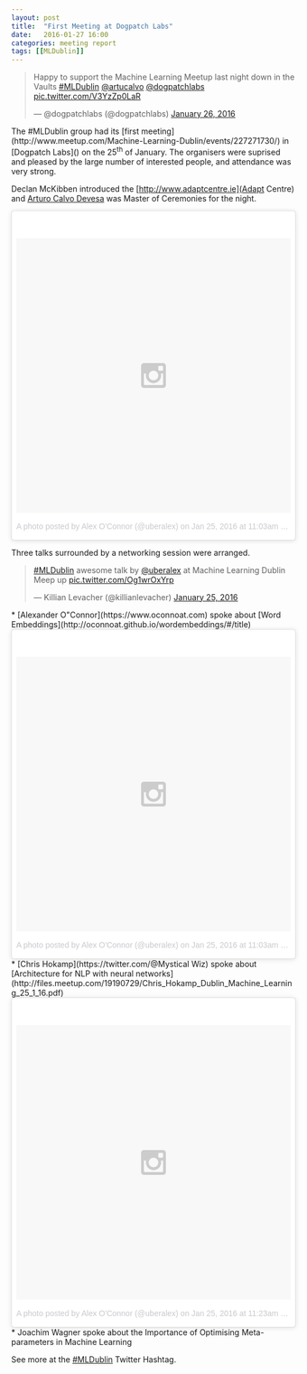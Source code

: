 ```yaml
---
layout: post
title:  "First Meeting at Dogpatch Labs"
date:   2016-01-27 16:00
categories: meeting report
tags: [[MLDublin]]
---
```

<blockquote class="twitter-tweet" lang="en"><p lang="en" dir="ltr">Happy to support the Machine Learning Meetup last night down in the Vaults <a href="https://twitter.com/hashtag/MLDublin?src=hash">#MLDublin</a> <a href="https://twitter.com/artucalvo">@artucalvo</a> <a href="https://twitter.com/dogpatchlabs">@dogpatchlabs</a> <a href="https://t.co/V3YzZp0LaR">pic.twitter.com/V3YzZp0LaR</a></p>&mdash; @dogpatchlabs (@dogpatchlabs) <a href="https://twitter.com/dogpatchlabs/status/692008688794607617">January 26, 2016</a></blockquote>
<script async src="//platform.twitter.com/widgets.js" charset="utf-8"></script>
The #MLDublin group had its [first meeting](http://www.meetup.com/Machine-Learning-Dublin/events/227271730/) in [Dogpatch Labs]() on the 25<sup>th</sup> of January. The organisers were suprised and pleased by the large number of interested people, and attendance was very strong.

Declan McKibben introduced the [http://www.adaptcentre.ie](Adapt Centre) and
[Arturo Calvo Devesa](http://blog.arturocalvo.com) was Master of Ceremonies for
the night.
<blockquote class="instagram-media" data-instgrm-version="6" style=" background:#FFF; border:0; border-radius:3px; box-shadow:0 0 1px 0 rgba(0,0,0,0.5),0 1px 10px 0 rgba(0,0,0,0.15); margin: 1px; max-width:658px; padding:0; width:99.375%; width:-webkit-calc(100% - 2px); width:calc(100% - 2px);"><div style="padding:8px;"> <div style=" background:#F8F8F8; line-height:0; margin-top:40px; padding:50.0% 0; text-align:center; width:100%;"> <div style=" background:url(data:image/png;base64,iVBORw0KGgoAAAANSUhEUgAAACwAAAAsCAMAAAApWqozAAAAGFBMVEUiIiI9PT0eHh4gIB4hIBkcHBwcHBwcHBydr+JQAAAACHRSTlMABA4YHyQsM5jtaMwAAADfSURBVDjL7ZVBEgMhCAQBAf//42xcNbpAqakcM0ftUmFAAIBE81IqBJdS3lS6zs3bIpB9WED3YYXFPmHRfT8sgyrCP1x8uEUxLMzNWElFOYCV6mHWWwMzdPEKHlhLw7NWJqkHc4uIZphavDzA2JPzUDsBZziNae2S6owH8xPmX8G7zzgKEOPUoYHvGz1TBCxMkd3kwNVbU0gKHkx+iZILf77IofhrY1nYFnB/lQPb79drWOyJVa/DAvg9B/rLB4cC+Nqgdz/TvBbBnr6GBReqn/nRmDgaQEej7WhonozjF+Y2I/fZou/qAAAAAElFTkSuQmCC); display:block; height:44px; margin:0 auto -44px; position:relative; top:-22px; width:44px;"></div></div><p style=" color:#c9c8cd; font-family:Arial,sans-serif; font-size:14px; line-height:17px; margin-bottom:0; margin-top:8px; overflow:hidden; padding:8px 0 7px; text-align:center; text-overflow:ellipsis; white-space:nowrap;"><a href="https://www.instagram.com/p/BA-RnxlFwsm/" style=" color:#c9c8cd; font-family:Arial,sans-serif; font-size:14px; font-style:normal; font-weight:normal; line-height:17px; text-decoration:none;" target="_blank">A photo posted by Alex O&#39;Connor (@uberalex)</a> on <time style=" font-family:Arial,sans-serif; font-size:14px; line-height:17px;" datetime="2016-01-25T19:03:08+00:00">Jan 25, 2016 at 11:03am PST</time></p></div></blockquote>
<script async defer src="//platform.instagram.com/en_US/embeds.js"></script>

Three talks surrounded by a networking session were arranged.
<blockquote class="twitter-tweet" lang="en"><p lang="en" dir="ltr"><a href="https://twitter.com/hashtag/MLDublin?src=hash">#MLDublin</a> awesome talk by <a href="https://twitter.com/uberalex">@uberalex</a> at Machine Learning Dublin Meep up <a href="https://t.co/Og1wrOxYrp">pic.twitter.com/Og1wrOxYrp</a></p>&mdash; Killian Levacher (@killianlevacher) <a href="https://twitter.com/killianlevacher/status/691692807359176704">January 25, 2016</a></blockquote>
<script async src="//platform.twitter.com/widgets.js" charset="utf-8"></script>
* [Alexander O&quot;Connor](https://www.oconnoat.com) spoke about [Word
  Embeddings](http://oconnoat.github.io/wordembeddings/#/title)
<blockquote class="instagram-media" data-instgrm-version="6" style=" background:#FFF; border:0; border-radius:3px; box-shadow:0 0 1px 0 rgba(0,0,0,0.5),0 1px 10px 0 rgba(0,0,0,0.15); margin: 1px; max-width:658px; padding:0; width:99.375%; width:-webkit-calc(100% - 2px); width:calc(100% - 2px);"><div style="padding:8px;"> <div style=" background:#F8F8F8; line-height:0; margin-top:40px; padding:50.0% 0; text-align:center; width:100%;"> <div style=" background:url(data:image/png;base64,iVBORw0KGgoAAAANSUhEUgAAACwAAAAsCAMAAAApWqozAAAAGFBMVEUiIiI9PT0eHh4gIB4hIBkcHBwcHBwcHBydr+JQAAAACHRSTlMABA4YHyQsM5jtaMwAAADfSURBVDjL7ZVBEgMhCAQBAf//42xcNbpAqakcM0ftUmFAAIBE81IqBJdS3lS6zs3bIpB9WED3YYXFPmHRfT8sgyrCP1x8uEUxLMzNWElFOYCV6mHWWwMzdPEKHlhLw7NWJqkHc4uIZphavDzA2JPzUDsBZziNae2S6owH8xPmX8G7zzgKEOPUoYHvGz1TBCxMkd3kwNVbU0gKHkx+iZILf77IofhrY1nYFnB/lQPb79drWOyJVa/DAvg9B/rLB4cC+Nqgdz/TvBbBnr6GBReqn/nRmDgaQEej7WhonozjF+Y2I/fZou/qAAAAAElFTkSuQmCC); display:block; height:44px; margin:0 auto -44px; position:relative; top:-22px; width:44px;"></div></div><p style=" color:#c9c8cd; font-family:Arial,sans-serif; font-size:14px; line-height:17px; margin-bottom:0; margin-top:8px; overflow:hidden; padding:8px 0 7px; text-align:center; text-overflow:ellipsis; white-space:nowrap;"><a href="https://www.instagram.com/p/BA-Rn5ulwso/" style=" color:#c9c8cd; font-family:Arial,sans-serif; font-size:14px; font-style:normal; font-weight:normal; line-height:17px; text-decoration:none;" target="_blank">A photo posted by Alex O&#39;Connor (@uberalex)</a> on <time style=" font-family:Arial,sans-serif; font-size:14px; line-height:17px;" datetime="2016-01-25T19:03:09+00:00">Jan 25, 2016 at 11:03am PST</time></p></div></blockquote>
<script async defer src="//platform.instagram.com/en_US/embeds.js"></script>
* [Chris Hokamp](https://twitter.com/@Mystical Wiz) spoke about [Architecture for NLP with neural networks](http://files.meetup.com/19190729/Chris_Hokamp_Dublin_Machine_Learning_25_1_16.pdf)
<blockquote class="instagram-media" data-instgrm-version="6" style=" background:#FFF; border:0; border-radius:3px; box-shadow:0 0 1px 0 rgba(0,0,0,0.5),0 1px 10px 0 rgba(0,0,0,0.15); margin: 1px; max-width:658px; padding:0; width:99.375%; width:-webkit-calc(100% - 2px); width:calc(100% - 2px);"><div style="padding:8px;"> <div style=" background:#F8F8F8; line-height:0; margin-top:40px; padding:50.0% 0; text-align:center; width:100%;"> <div style=" background:url(data:image/png;base64,iVBORw0KGgoAAAANSUhEUgAAACwAAAAsCAMAAAApWqozAAAAGFBMVEUiIiI9PT0eHh4gIB4hIBkcHBwcHBwcHBydr+JQAAAACHRSTlMABA4YHyQsM5jtaMwAAADfSURBVDjL7ZVBEgMhCAQBAf//42xcNbpAqakcM0ftUmFAAIBE81IqBJdS3lS6zs3bIpB9WED3YYXFPmHRfT8sgyrCP1x8uEUxLMzNWElFOYCV6mHWWwMzdPEKHlhLw7NWJqkHc4uIZphavDzA2JPzUDsBZziNae2S6owH8xPmX8G7zzgKEOPUoYHvGz1TBCxMkd3kwNVbU0gKHkx+iZILf77IofhrY1nYFnB/lQPb79drWOyJVa/DAvg9B/rLB4cC+Nqgdz/TvBbBnr6GBReqn/nRmDgaQEej7WhonozjF+Y2I/fZou/qAAAAAElFTkSuQmCC); display:block; height:44px; margin:0 auto -44px; position:relative; top:-22px; width:44px;"></div></div><p style=" color:#c9c8cd; font-family:Arial,sans-serif; font-size:14px; line-height:17px; margin-bottom:0; margin-top:8px; overflow:hidden; padding:8px 0 7px; text-align:center; text-overflow:ellipsis; white-space:nowrap;"><a href="https://www.instagram.com/p/BA-T5iFFwho/" style=" color:#c9c8cd; font-family:Arial,sans-serif; font-size:14px; font-style:normal; font-weight:normal; line-height:17px; text-decoration:none;" target="_blank">A photo posted by Alex O&#39;Connor (@uberalex)</a> on <time style=" font-family:Arial,sans-serif; font-size:14px; line-height:17px;" datetime="2016-01-25T19:23:02+00:00">Jan 25, 2016 at 11:23am PST</time></p></div></blockquote>
<script async defer src="//platform.instagram.com/en_US/embeds.js"></script>
* Joachim Wagner spoke about the Importance of Optimising Meta-parameters in Machine Learning

See more at the [#MLDublin](https://twitter.com/search?q=%23MLDublin) Twitter
Hashtag.

